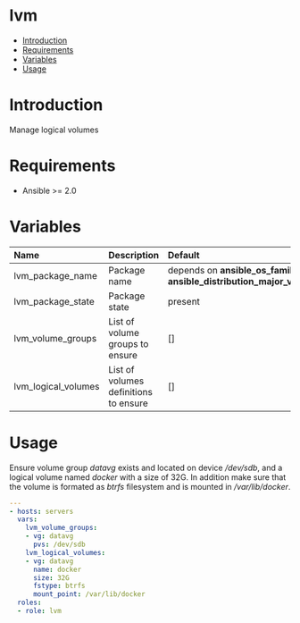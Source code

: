 lvm
==========
- [Introduction](#introduction)
- [Requirements](#requirements)
- [Variables](#variables)
- [Usage](#usage)

# Introduction
Manage logical volumes

# Requirements
- Ansible >= 2.0

# Variables
| Name | Description | Default |
|:-----|:------------|:--------|
| lvm_package_name | Package name | depends on __ansible_os_family__ and __ansible_distribution_major_version__ |
| lvm_package_state | Package state | present |
| lvm_volume_groups | List of volume groups to ensure | [] |
| lvm_logical_volumes | List of volumes definitions to ensure | [] |

# Usage
Ensure volume group _datavg_ exists and located on device _/dev/sdb_, and a logical volume named _docker_ with a size of 32G.
In addition make sure that the volume is formated as _btrfs_ filesystem and is mounted in _/var/lib/docker_.

```yaml
---
- hosts: servers
  vars:
    lvm_volume_groups:
    - vg: datavg
      pvs: /dev/sdb
    lvm_logical_volumes:
    - vg: datavg
      name: docker
      size: 32G
      fstype: btrfs
      mount_point: /var/lib/docker
  roles:
  - role: lvm
```
